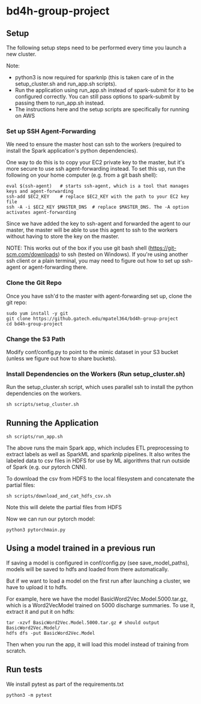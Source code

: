 # bd4h-group-project

## Setup
The following setup steps need to be performed every time you launch a new cluster.

Note:
- python3 is now required for sparknlp (this is taken care of in the setup_cluster.sh and run_app.sh scripts).
- Run the application using run_app.sh instead of spark-submit for it to be configured correctly. You can still pass options to spark-submit by passing them to run_app.sh instead. 
- The instructions here and the setup scripts are specifically for running on AWS

### Set up SSH Agent-Forwarding
We need to ensure the master host can ssh to the workers (required to install the Spark 
application's python dependencies). 

One way to do this is to copy your EC2 private key to the master, but it's more secure to use ssh 
agent-forwarding instead. To set this up, run the following on your home computer (e.g. from a git 
bash shell):
```
eval $(ssh-agent)	# starts ssh-agent, which is a tool that manages keys and agent-forwarding
ssh-add $EC2_KEY	# replace $EC2_KEY with the path to your EC2 key file
ssh -A -i $EC2_KEY $MASTER_DNS	# replace $MASTER_DNS. The -A option activates agent-forwarding
```
Since we have added the key to ssh-agent and forwarded the agent to our master, the master will be 
able to use this agent to ssh to the workers without having to store the key on the master. 

NOTE: This works out of the box if you use git bash shell (https://git-scm.com/downloads) to ssh 
(tested on Windows). If you're using another ssh client or a plain terminal, you may need to figure
out how to set up ssh-agent or agent-forwarding there. 

### Clone the Git Repo
Once you have ssh'd to the master with agent-forwarding set up, clone the git repo:
```
sudo yum install -y git
git clone https://github.gatech.edu/mpatel364/bd4h-group-project
cd bd4h-group-project
```

### Change the S3 Path
Modify conf/config.py to point to the mimic dataset in your S3 bucket (unless we figure out how to share buckets). 

### Install Dependencies on the Workers (Run setup_cluster.sh)
Run the setup_cluster.sh script, which uses parallel ssh to install the python dependencies on the 
workers. 
```
sh scripts/setup_cluster.sh
```

## Running the Application
```
sh scripts/run_app.sh
```
The above runs the main Spark app, which includes ETL preprocessing to extract labels as well as 
SparkML and sparknlp pipelines. It also writes the labeled data to csv files in HDFS for use by
ML algorithms that run outside of Spark (e.g. our pytorch CNN). 

To download the csv from HDFS to the local filesystem and concatenate the partial files:
```
sh scripts/download_and_cat_hdfs_csv.sh
```
Note this will delete the partial files from HDFS

Now we can run our pytorch model:
```
python3 pytorchmain.py
```

## Using a model trained in a previous run
If saving a model is configured in conf/config.py (see save_model_paths), models will be saved to hdfs and loaded from there automatically.

But if we want to load a model on the first run after launching a cluster, we have to upload it to hdfs. 

For example, here we have the model BasicWord2Vec.Model.5000.tar.gz, which is a Word2VecModel trained on 5000 discharge summaries. To use it, extract it and put it on hdfs:
```
tar -xzvf BasicWord2Vec.Model.5000.tar.gz # should output BasicWord2Vec.Model/
hdfs dfs -put BasicWord2Vec.Model
```
Then when you run the app, it will load this model instead of training from scratch. 

## Run tests
We install pytest as part of the requirements.txt
```
python3 -m pytest
```
